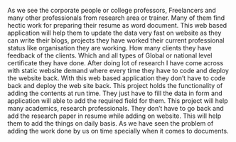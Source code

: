 As we see the corporate people or college professors, Freelancers and many other professionals from research area or trainer. Many of them find hectic work for preparing their resume as word document. This web based application will help them to update the data   very fast on website as they can write their blogs, projects they have worked their current professional status like organisation they are working. How many clients they have feedback of the clients. Which and all types of Global or national level certificate they have done.  After doing lot of research I have come across with static website demand where every time they have to code and deploy the website back. With this web based application they don’t have to code back and deploy the web site back. This project holds the functionality of adding the contents at run time. They just have to fill the data in form and application will able to add  the required field for them.   This project will help many academics, research professionals. They  don’t have to go back and add the research paper in resume while adding on website. This will help them to add the things   on daily basis. As we have seen the problem of adding the work done by us on time specially when it comes to  documents.
